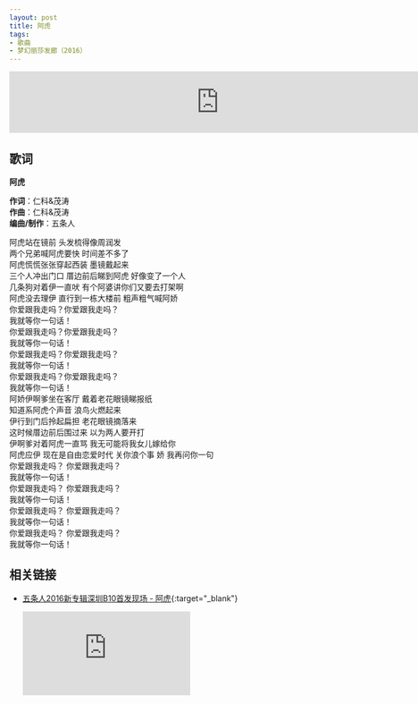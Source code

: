 ```yaml
---
layout: post
title: 阿虎
tags:
- 歌曲
- 梦幻丽莎发廊（2016）
---
```


<iframe frameborder="no" border="0" marginwidth="0" marginheight="0" width="750" height="110" loading="lazy" sandbox="allow-popups allow-scripts allow-same-origin" src="https://www.xiami.com/webapp/embed-player?autoPlay=1&id=1795301268"></iframe>

## 歌词

**阿虎**

**作词**：仁科&茂涛  
**作曲**：仁科&茂涛  
**编曲/制作**：五条人

阿虎站在镜前 头发梳得像周润发  
两个兄弟喊阿虎要快 时间差不多了  
阿虎慌慌张张穿起西装 墨镜戴起来  
三个人冲出门口 厝边前后睇到阿虎 好像变了一个人  
几条狗对着伊一直吠 有个阿婆讲你们又要去打架啊  
阿虎没去理伊 直行到一栋大楼前 粗声粗气喊阿娇  
你爱跟我走吗？你爱跟我走吗？  
我就等你一句话！  
你爱跟我走吗？你爱跟我走吗？  
我就等你一句话！  
你爱跟我走吗？你爱跟我走吗？  
我就等你一句话！  
你爱跟我走吗？你爱跟我走吗？  
我就等你一句话！  
阿娇伊啊爹坐在客厅 戴着老花眼镜睇报纸  
知道系阿虎个声音 浪鸟火燃起来  
伊行到门后拎起扁担 老花眼镜摘落来  
这时候厝边前后围过来 以为两人要开打  
伊啊爹对着阿虎一直骂 我无可能将我女儿嫁给你  
阿虎应伊 现在是自由恋爱时代 关你浪个事 娇 我再问你一句  
你爱跟我走吗？ 你爱跟我走吗？  
我就等你一句话！  
你爱跟我走吗？ 你爱跟我走吗？  
我就等你一句话！  
你爱跟我走吗？ 你爱跟我走吗？  
我就等你一句话！  
你爱跟我走吗？ 你爱跟我走吗？  
我就等你一句话！

## 相关链接

- [五条人2016新专辑深圳B10首发现场 - 阿虎](https://v.youku.com/v_show/id_XMTg3MTQ2NTI1Mg==.html?spm=a2hzp.8253869.0.0){:target="_blank"}

  <div class="iframe-container"><iframe class="responsive-iframe" src='https://player.youku.com/embed/XMTg3MTQ2NTI1Mg==' frameborder="no" allowfullscreen="true"></iframe></div>